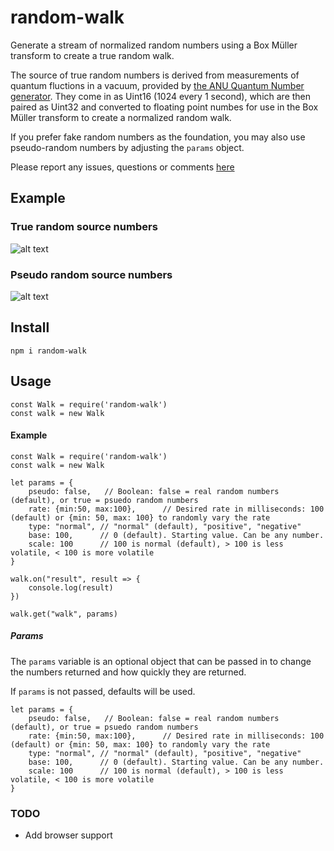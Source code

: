 # random-walk
Generate a stream of normalized random numbers using a Box Müller transform to create a true random walk.

The source of true random numbers is derived from measurements of quantum fluctions in a vacuum, provided by [the ANU Quantum Number generator](https://qrng.anu.edu.au). They come in as Uint16 (1024 every 1 second), which are then paired as Uint32 and converted to floating point numbes for use in the Box Müller transform to create a normalized random walk.

If you prefer fake random numbers as the foundation, you may also use pseudo-random numbers by adjusting the `params` object.

Please report any issues, questions or comments [here](https://github.com/draeder/random-walk/issues)

## Example
### True random source numbers
![alt text](https://draeder.github.io/random-walk/src/random-walk-qrng.png "Random walk true")
### Pseudo random source numbers
![alt text](https://draeder.github.io/random-walk/src/random-walk-pseudo.png "Random walk pseudo")

## Install
`npm i random-walk`

## Usage
```
const Walk = require('random-walk')
const walk = new Walk
```

#### Example
```
const Walk = require('random-walk')
const walk = new Walk

let params = {
    pseudo: false,   // Boolean: false = real random numbers (default), or true = psuedo random numbers
    rate: {min:50, max:100},      // Desired rate in milliseconds: 100 (default) or {min: 50, max: 100} to randomly vary the rate
    type: "normal", // "normal" (default), "positive", "negative"
    base: 100,      // 0 (default). Starting value. Can be any number.
    scale: 100      // 100 is normal (default), > 100 is less volatile, < 100 is more volatile
}

walk.on("result", result => {
    console.log(result)
})

walk.get("walk", params)
```
##### Params
The `params` variable is an optional object that can be passed in to change the numbers returned and how quickly they are returned. 

If `params` is not passed, defaults will be used.

```
let params = {
    pseudo: false,   // Boolean: false = real random numbers (default), or true = psuedo random numbers
    rate: {min:50, max:100},      // Desired rate in milliseconds: 100 (default) or {min: 50, max: 100} to randomly vary the rate
    type: "normal", // "normal" (default), "positive", "negative"
    base: 100,      // 0 (default). Starting value. Can be any number.
    scale: 100      // 100 is normal (default), > 100 is less volatile, < 100 is more volatile
}
```

### TODO

- Add browser support